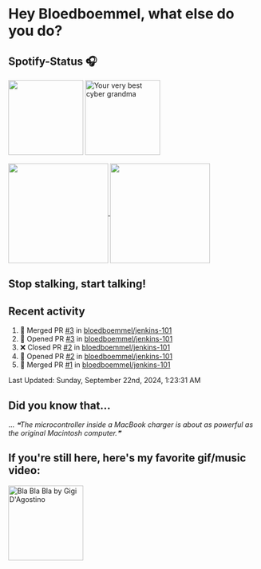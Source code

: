 # Hey Bloedboemmel, what else do you do? 
## Spotify-Status 🎧
<p float="left" >
  <img src="https://novatorem-amber-nine.vercel.app/api/spotify" height="150px"/>
  <img alt="Your very best cyber grandma" src="https://thekenyonthrill.files.wordpress.com/2013/10/44-grandma-computer-e1381195849436.jpg" height="150px"/>
</p>

<a href="https://github.com/bloedboemmel">
  <img align="center" src="https://letstrys-bloedboemmel.vercel.app/api/?username=bloedboemmel&show_icons=true&theme=radical" height="200"/>
  
</a>

<a href="https://github.com/bloedboemmel">
  <img align="center" src="https://letstrys-bloedboemmel.vercel.app/api/top-langs/?username=bloedboemmel&theme=radical"  height="200"/>
</a>


## Stop stalking, start talking!
## Recent activity
<!--RECENT_ACTIVITY:start-->
1. 🎉 Merged PR [#3](https://github.com/bloedboemmel/jenkins-101/pull/3) in [bloedboemmel/jenkins-101](https://github.com/bloedboemmel/jenkins-101)
2. 💪 Opened PR [#3](https://github.com/bloedboemmel/jenkins-101/pull/3) in [bloedboemmel/jenkins-101](https://github.com/bloedboemmel/jenkins-101)
3. ❌ Closed PR [#2](https://github.com/bloedboemmel/jenkins-101/pull/2) in [bloedboemmel/jenkins-101](https://github.com/bloedboemmel/jenkins-101)
4. 💪 Opened PR [#2](https://github.com/bloedboemmel/jenkins-101/pull/2) in [bloedboemmel/jenkins-101](https://github.com/bloedboemmel/jenkins-101)
5. 🎉 Merged PR [#1](https://github.com/bloedboemmel/jenkins-101/pull/1) in [bloedboemmel/jenkins-101](https://github.com/bloedboemmel/jenkins-101)
<!--RECENT_ACTIVITY:end-->

<!--RECENT_ACTIVITY:last_update-->
Last Updated: Sunday, September 22nd, 2024, 1:23:31 AM
<!--RECENT_ACTIVITY:last_update_end-->


## Did you know that...
... <!--STARTS_HERE_QUOTE_README-->
<i>❝The microcontroller inside a MacBook charger is about as powerful as the original Macintosh computer.❞</i>
<!--ENDS_HERE_QUOTE_README-->


## If you're still here, here's my favorite gif/music video:

<a href="https://www.youtube.com/watch?v=Hrph2EW9VjY">
  <img alt="Bla Bla Bla by Gigi D'Agostino" src="../img/BlaBlaBla.gif" height="150px"/>
</a>
